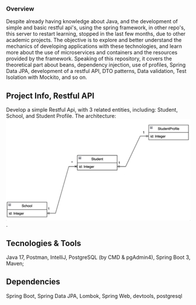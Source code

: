 ### Overview 
Despite already having knowledge about Java, and the development of simple and basic restful api's, using the spring framework, in other repo's, this server to restart learning, stopped in the last few months, due to other academic projects. The objective is to explore and better understand the mechanics of developing applications with these technologies, 
and learn more about the use of microservices and containers and the resources provided by the framework.
Speaking of this repository, it covers the theoretical part about beans, dependency injection, use of profiles, Spring Data JPA, development of a restful API, DTO patterns, Data validation, Test Isolation with Mockito, and so on.

## Project Info, Restful API
Develop a simple Restful Api, with 3 related entities, including:
Student, School, and Student Profile.
The architecture:
![Logo do Projeto](src/main/resources/DB_design.jpg).

## Tecnologies & Tools 
Java 17, Postman, IntelliJ, PostgreSQL (by CMD & pgAdmin4), Spring Boot 3, Maven; 

## Dependencies 
Spring Boot, Spring Data JPA, Lombok, Spring Web, devtools, postgresql
